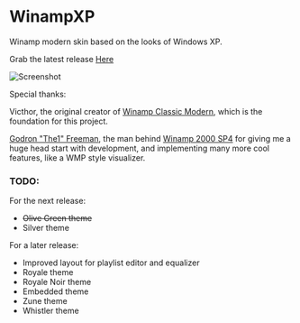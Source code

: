 # WinampXP
Winamp modern skin based on the looks of Windows XP.

Grab the latest release [Here](https://github.com/mirzi1/WinampXP/releases)

![Screenshot](https://i.imgur.com/ApMPNwN.png)

Special thanks:

Victhor, the original creator of [Winamp Classic Modern](https://www.deviantart.com/victhor/art/Winamp-Classic-Modern-by-Victhor-805797724), which is the foundation for this project.

[Godron "The1" Freeman](https://github.com/The1Freeman), the man behind [Winamp 2000 SP4](https://github.com/The1Freeman/Winamp2000SP4) for giving me a huge head start with development, and implementing many more cool features, like a WMP style visualizer.

### TODO:
For the next release:
- ~~Olive Green theme~~
- Silver theme

For a later release:
- Improved layout for playlist editor and equalizer
- Royale theme
- Royale Noir theme
- Embedded theme
- Zune theme
- Whistler theme
